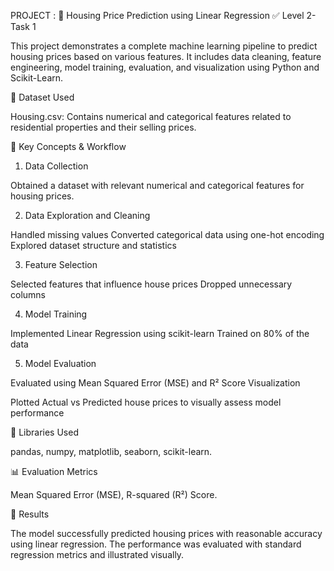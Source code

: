 PROJECT : 🏡 Housing Price Prediction using Linear Regression
✅ Level 2- Task 1

This project demonstrates a complete machine learning pipeline to predict housing prices based on various features. It includes data cleaning, feature engineering, model training, evaluation, and visualization using Python and Scikit-Learn.

📂 Dataset Used

Housing.csv: Contains numerical and categorical features related to residential properties and their selling prices.

🚀 Key Concepts & Workflow

1. Data Collection

Obtained a dataset with relevant numerical and categorical features for housing prices.

2. Data Exploration and Cleaning

Handled missing values
Converted categorical data using one-hot encoding
Explored dataset structure and statistics

3. Feature Selection

Selected features that influence house prices
Dropped unnecessary columns

4. Model Training

Implemented Linear Regression using scikit-learn
Trained on 80% of the data

5. Model Evaluation

Evaluated using Mean Squared Error (MSE) and R² Score
Visualization

Plotted Actual vs Predicted house prices to visually assess model performance

🧠 Libraries Used

pandas,
numpy,
matplotlib,
seaborn,
scikit-learn.

📊 Evaluation Metrics

Mean Squared Error (MSE),
R-squared (R²) Score.

📌 Results

The model successfully predicted housing prices with reasonable accuracy using linear regression. The performance was evaluated with standard regression metrics and illustrated visually.
